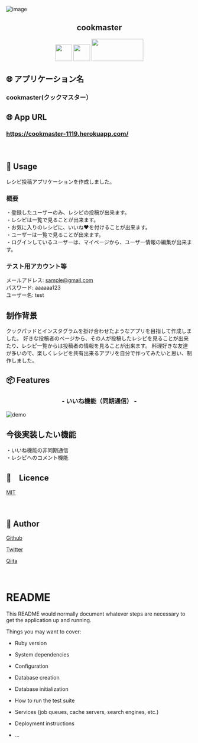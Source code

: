 
![image](https://user-images.githubusercontent.com/63386499/83467231-3fd1bd00-a4b4-11ea-96d2-13c07d822ca9.png)

<h2 align="center">cookmaster</h2>

<p align="center">
  <a href="https://bulma.io/"><img src="https://user-images.githubusercontent.com/63386499/83467607-60e6dd80-a4b5-11ea-8b26-f77db6940c84.png" height="45px;" /></a>
  <a href="https://jp.heroku.com/#"><img src="https://user-images.githubusercontent.com/63386499/83468198-0b133500-a4b7-11ea-8039-552c2e3a059c.png" height="45px;" /></a>
  <a href="https://railsguides.jp/"><img src="https://user-images.githubusercontent.com/63386499/83469619-26803f00-a4bb-11ea-8f96-7fe5d3d9d78e.png" height="60px;" width="140px;" /></a> 
</p>


## 🌐 アプリケーション名

### cookmaster(クックマスター）  
  
## 🌐 App URL

### **https://cookmaster-1119.herokuapp.com/**  
　
## 💬 Usage

レシピ投稿アプリケーションを作成しました。
  

### 概要  
・登録したユーザーのみ、レシピの投稿が出来ます。  
・レシピは一覧で見ることが出来ます。  
・お気に入りのレシピに、いいね❤️を付けることが出来ます。  
・ユーザーは一覧で見ることが出来ます。  
・ログインしているユーザーは、マイページから、ユーザー情報の編集が出来ます。  


### テスト用アカウント等
メールアドレス: sample@gmail.com  
パスワード: aaaaaa123  
ユーザー名: test

## 制作背景
クックパッドとインスタグラムを掛け合わせたようなアプリを目指して作成しました。
好きな投稿者のページから、その人が投稿したレシピを見ることが出来たり、レシピ一覧からは投稿者の情報を見ることが出来ます。
料理好きな友達が多いので、楽しくレシピを共有出来るアプリを自分で作ってみたいと思い、制作しました。



## 📦 Features

<h3 align="center">- いいね機能（同期通信） -</h3>


![demo](https://gyazo.com/5dc2f1d9666f2cadad32fb58adb431a2/raw)



## 今後実装したい機能
・いいね機能の非同期通信  
・レシピへのコメント機能






## :ticket:　Licence
<a href="https://raw.githubusercontent.com/hirofumitorato/cookmaster/master/LICENSE?token=APDTHA3UOGC7ZNYBP4GAJXC62WZCM">MIT</a>

　
## :eyes: Author

<a href="https://github.com/hirofumitorato">Github</a>

<a href="https://twitter.com/torahiro19">Twitter</a>

<a href="https://qiita.com/torahiro19">Qiita</a>

 
　



# README

This README would normally document whatever steps are necessary to get the
application up and running.

Things you may want to cover:

* Ruby version

* System dependencies

* Configuration

* Database creation

* Database initialization

* How to run the test suite

* Services (job queues, cache servers, search engines, etc.)

* Deployment instructions

* ...
